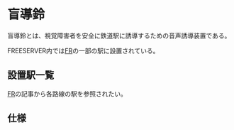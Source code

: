 # 盲導鈴

盲導鈴とは、視覚障害者を安全に鉄道駅に誘導するための音声誘導装置である。

FREESERVER内では[FR](../index)の一部の駅に設置されている。

## 設置駅一覧

[FR](../index)の記事から各路線の駅を参照されたい。

## 仕様

<!--後でかくー-->
